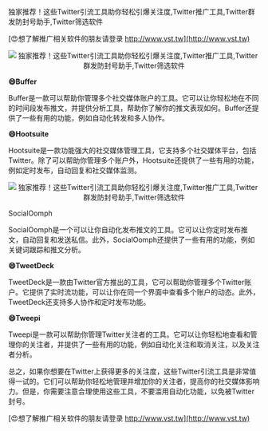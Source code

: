 独家推荐！这些Twitter引流工具助你轻松引爆关注度,Twitter推广工具,Twitter群发防封号助手,Twitter筛选软件

[😍想了解推广相关软件的朋友请登录 http://www.vst.tw](http://www.vst.tw)

 <center><img src="https://vst.tw/MP4/tuiguang/png/6.png" alt="独家推荐！这些Twitter引流工具助你轻松引爆关注度,Twitter推广工具,Twitter群发防封号助手,Twitter筛选软件"></center>

**😄Buffer**

Buffer是一款可以帮助你管理多个社交媒体账户的工具。它可以让你轻松地在不同的时间段发布推文，并提供分析工具，帮助你了解你的推文表现如何。Buffer还提供了一些有用的功能，例如自动化转发和多人协作。

**😄Hootsuite**

Hootsuite是一款功能强大的社交媒体管理工具，它支持多个社交媒体平台，包括Twitter。除了可以帮助你管理多个账户外，Hootsuite还提供了一些有用的功能，例如定时发布，自动回复和社交媒体监测。

 <center><img src="https://vst.tw/MP4/tuiguang/png/8.png" alt="独家推荐！这些Twitter引流工具助你轻松引爆关注度,Twitter推广工具,Twitter群发防封号助手,Twitter筛选软件"></center>

SocialOomph

SocialOomph是一个可以让你自动化发布推文的工具。它可以让你定时发布推文，自动回复和发送私信。此外，SocialOomph还提供了一些有用的功能，例如关键词跟踪和推文分析。

**😄TweetDeck**

TweetDeck是一款由Twitter官方推出的工具，它可以帮助你管理多个Twitter账户。它提供了实时流功能，可以让你在同一个界面中查看多个账户的动态。此外，TweetDeck还支持多人协作和定时发布功能。

**😄Tweepi**

Tweepi是一款可以帮助你管理Twitter关注者的工具。它可以让你轻松地查看和管理你的关注者，并提供了一些有用的功能，例如自动化关注和取消关注，以及关注者分析。

总之，如果你想要在Twitter上获得更多的关注度，这些Twitter引流工具是非常值得一试的。它们可以帮助你轻松地管理并增加你的关注者，提高你的社交媒体影响力。但是，你需要注意合理使用这些工具，不要滥用自动化功能，以免被Twitter封号。

[😍想了解推广相关软件的朋友请登录 http://www.vst.tw](http://www.vst.tw)



